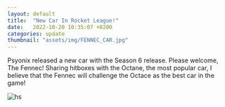 ```yaml
---
layout: default
title:  "New Car In Rocket League!"
date:   2022-10-20 10:35:07 +0200
categories: update
thumbnail: "assets/img/FENNEC_CAR.jpg"
--- 
```

Psyonix released a new car with the Season 6 release. Please welcome, The Fennec! Sharing hitboxes with the Octane, the most popular car, I believe that the Fennec will challenge the Octace as the best car in the game!

![hs](/assets/img/FENNEC_CAR.jpg)